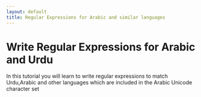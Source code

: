 ```yaml
---
layout: default
title: Regular Expressions for Arabic and similar languages
---
```


# Write Regular Expressions for Arabic and Urdu

In this tutorial you will learn to write regular expressions to match Urdu,Arabic and other languages which are included in the Arabic Unicode character set
